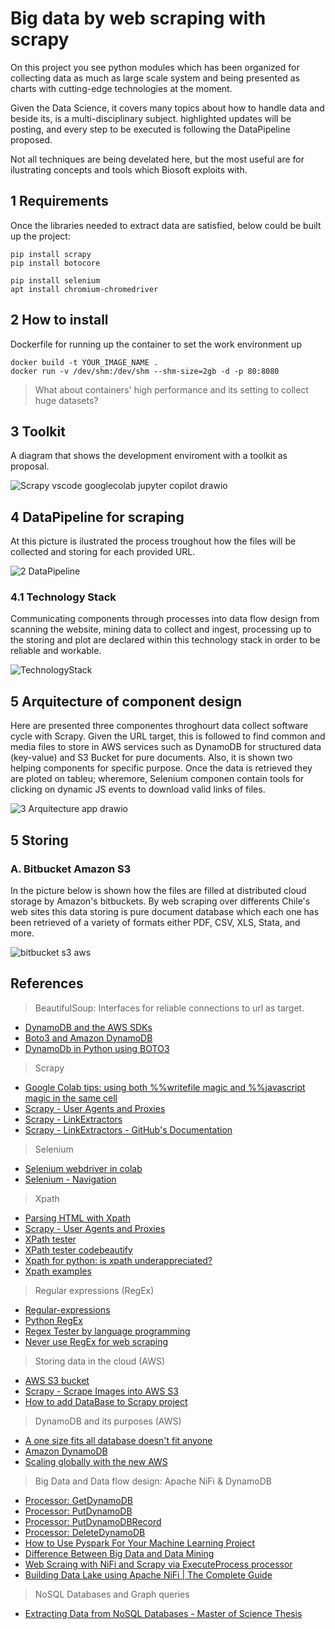 # Big data by web scraping with scrapy

On this project you see python modules which has been organized for collecting data as much as large scale system and being presented as charts with cutting-edge technologies at the moment.

Given the Data Science, it covers many topics about how to handle data and beside its, is a multi-disciplinary subject. highlighted updates will be posting, and every step to be executed is following the DataPipeline proposed. 

Not all techniques are being develated here, but the most useful are for ilustrating concepts and tools which Biosoft exploits with.

## 1 Requirements
Once the libraries needed to extract data are satisfied, below could be built up the project:
````
pip install scrapy
pip install botocore

pip install selenium
apt install chromium-chromedriver
````

## 2 How to install
Dockerfile for running up the container to set the work environment up
````
docker build -t YOUR_IMAGE_NAME .
docker run -v /dev/shm:/dev/shm --shm-size=2gb -d -p 80:8080 
````
> What about containers' high performance and its setting to collect huge datasets?

## 3 Toolkit
A diagram that shows the development enviroment with a toolkit as proposal.

![Scrapy vscode googlecolab jupyter copilot drawio](https://user-images.githubusercontent.com/23003922/197101333-74d73aaf-6bb1-4903-aed5-a3ff8828c4a9.png)

## 4 DataPipeline for scraping
At this picture is ilustrated the process troughout how the files will be collected and storing for each provided URL.

![2 DataPipeline](https://user-images.githubusercontent.com/23003922/206234826-1fd85978-ef7e-4eb3-a94e-26a02778e4e3.png)
### 4.1 Technology Stack
Communicating components through processes into data flow design from scanning the website, mining data to collect and ingest, processing up to the storing and plot are declared within this technology stack in order to be reliable and workable.

![TechnologyStack](https://user-images.githubusercontent.com/23003922/206239767-c9e50cdc-fdc2-4008-8a8b-289ee2f29273.png)
## 5 Arquitecture of component design 
Here are presented three componentes throghourt data collect software cycle with Scrapy. Given the URL target, this is followed to find common and media files to store in AWS services such as DynamoDB for structured data (key-value) and S3 Bucket for pure documents. Also, it is shown two helping components for specific purpose. Once the data is retrieved they are ploted on tableu; wheremore, Selenium componen contain tools for clicking on dynamic JS events to download valid links of files.

![3 Arquitecture app drawio](https://user-images.githubusercontent.com/23003922/204070509-1856bca9-f38c-4733-99c5-af7b92962b8c.png)

## 5 Storing
### A. Bitbucket Amazon S3
In the picture below is shown how the files are filled at distributed cloud storage by Amazon's bitbuckets. By web scraping over differents Chile's web sites this data storing is pure document database which each one has been retrieved of a variety of formats either PDF, CSV, XLS, Stata, and more.

![bitbucket s3 aws](https://user-images.githubusercontent.com/23003922/205807725-fb61a428-e1ce-4938-9db4-d3d620762562.jpeg)


## References

> BeautifulSoup: Interfaces for reliable connections to url as target.
*   [DynamoDB and the AWS SDKs](https://docs.aws.amazon.com/amazondynamodb/latest/developerguide/GettingStarted.html)
*   [Boto3 and Amazon DynamoDB](https://www.section.io/engineering-education/python-boto3-and-amazon-dynamodb-programming-tutorial/)
*   [DynamoDb in Python using BOTO3](https://www.analyticsvidhya.com/blog/2022/05/working-with-dynamodb-in-python-using-boto3/)

> Scrapy 
* [Google Colab tips: using both %%writefile magic and %%javascript magic in the same cell](https://stephencowchau.medium.com/google-colab-tips-using-both-writefile-magic-and-javascript-magic-in-the-same-cell-7820e508e455)
* [Scrapy - User Agents and Proxies](https://scrapeops.io/python-scrapy-playbook/scrapy-beginners-guide-user-agents-proxies/)
* [Scrapy - LinkExtractors](https://www.tutorialspoint.com/scrapy/scrapy_link_extractors.htm)
* [Scrapy - LinkExtractors - GitHub's Documentation](https://github.com/scrapy/scrapy/blob/master/docs/topics/link-extractors.rst)

> Selenium
*   [Selenium webdriver in colab](https://blog.devgenius.io/use-selenium-webdriver-in-google-colab-d5f2dba1d9f5)
*   [Selenium - Navigation](https://selenium-python.readthedocs.io/navigating.html?highlight=driver.find_element#drag-and-drop)

> Xpath
* [Parsing HTML with Xpath](https://scrapfly.io/blog/parsing-html-with-xpath/)
* [Scrapy - User Agents and Proxies](https://scrapeops.io/python-scrapy-playbook/scrapy-beginners-guide-user-agents-proxies/)
* [XPath tester](https://extendsclass.com/xpath-tester.html)
*   [XPath tester codebeautify](https://codebeautify.org/Xpath-Tester)
*   [Xpath for python: is xpath underappreciated?](https://towardsdatascience.com/xpath-for-python-89f4423415e0)
*   [Xpath examples](https://learn.microsoft.com/en-us/previous-versions/dotnet/netframework-4.0/ms256086(v=vs.100)?redirectedfrom=MSDN)

> Regular expressions (RegEx)
*   [Regular-expressions](https://www.regular-expressions.info/tutorial.html)
*   [Python RegEx](https://www.w3schools.com/python/python_regex.asp)
*   [Regex Tester by language programming](https://regex101.com/r/vY6lJ4/1)
*   [Never use RegEx for web scraping](https://www.youtube.com/watch?v=z_cdzgrjERQ)

> Storing data in the cloud (AWS)
*   [AWS S3 bucket](https://docs.scrapy.org/en/latest/topics/feed-exports.html?highlight=aws#s3)
*   [Scrapy - Scrape Images into AWS S3](https://www.youtube.com/watch?v=CmIsvAYU-yk)
*   [How to add DataBase to Scrapy project](https://www.youtube.com/watch?v=cw5QtDxwTIQ)

> DynamoDB and its purposes (AWS)
*   [A one size fits all database doesn't fit anyone](https://www.allthingsdistributed.com/2018/06/purpose-built-databases-in-aws.html)
*   [Amazon DynamoDB](https://aws.amazon.com/dynamodb/)
*   [Scaling globally with the new AWS](https://www.allthingsdistributed.com/2022/08/aws-launches-middle-east-uae-region.html)

> Big Data and Data flow design: Apache NiFi & DynamoDB
*   [Processor: GetDynamoDB](https://nifi.apache.org/docs/nifi-docs/components/org.apache.nifi/nifi-aws-nar/1.19.0/org.apache.nifi.processors.aws.dynamodb.GetDynamoDB/index.html)
*   [Processor: PutDynamoDB](https://nifi.apache.org/docs/nifi-docs/components/org.apache.nifi/nifi-aws-nar/1.19.0/org.apache.nifi.processors.aws.dynamodb.PutDynamoDB/index.html)
*   [Processor: PutDynamoDBRecord](https://nifi.apache.org/docs/nifi-docs/components/org.apache.nifi/nifi-aws-nar/1.19.0/org.apache.nifi.processors.aws.dynamodb.PutDynamoDBRecord/index.html)
*   [Processor: DeleteDynamoDB](https://nifi.apache.org/docs/nifi-docs/components/org.apache.nifi/nifi-aws-nar/1.19.0/org.apache.nifi.processors.aws.dynamodb.DeleteDynamoDB/index.html)
*   [How to Use Pyspark For Your Machine Learning Project](https://towardsdatascience.com/how-to-use-pyspark-for-your-machine-learning-project-19aa138e96ec)
*   [Difference Between Big Data and Data Mining](https://www.geeksforgeeks.org/difference-between-big-data-and-data-mining/#:~:text=Big%20Data%20is%20a%20technique,close%20view%20of%20the%20data.)
*   [Web Scraing with NiFi and Scrapy via ExecuteProcess processor](https://community.cloudera.com/t5/Community-Articles/Web-scraping-with-NiFi-and-Scrapy-via-the-ExecuteProcess/ta-p/246828)
*   [Building Data Lake using Apache NiFi | The Complete Guide](https://www.xenonstack.com/blog/data-lake-services)

> NoSQL Databases and Graph queries
*   [Extracting Data from NoSQL Databases - Master of Science Thesis](https://publications.lib.chalmers.se/records/fulltext/155048.pdf)

